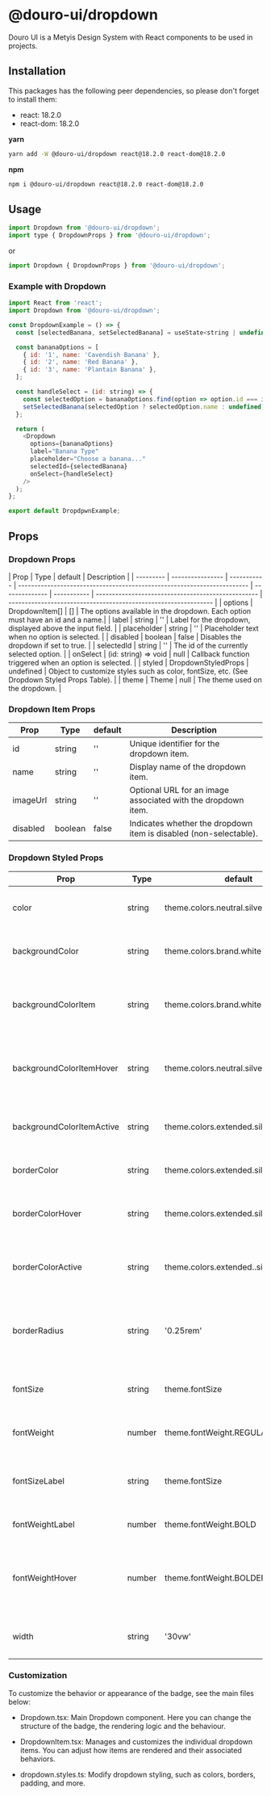 # @douro-ui/dropdown

Douro UI is a Metyis Design System with React components to be used in projects.

## Installation

This packages has the following peer dependencies, so please don't forget to install them:

- react: 18.2.0
- react-dom: 18.2.0

**yarn**

```sh
yarn add -W @douro-ui/dropdown react@18.2.0 react-dom@18.2.0
```

**npm**

```sh
npm i @douro-ui/dropdown react@18.2.0 react-dom@18.2.0
```

## Usage

```js
import Dropdown from '@douro-ui/dropdown';
import type { DropdownProps } from '@douro-ui/dropdown';
```

or

```js
import Dropdown { DropdownProps } from '@douro-ui/dropdown';
```

### Example with Dropdown

```js
import React from 'react';
import Dropdown from '@douro-ui/dropdown';

const DropdownExample = () => {
  const [selectedBanana, setSelectedBanana] = useState<string | undefined>();

  const bananaOptions = [
    { id: '1', name: 'Cavendish Banana' },
    { id: '2', name: 'Red Banana' },
    { id: '3', name: 'Plantain Banana' },
  ];

  const handleSelect = (id: string) => {
    const selectedOption = bananaOptions.find(option => option.id === id);
    setSelectedBanana(selectedOption ? selectedOption.name : undefined);
  };

  return (
    <Dropdown
      options={bananaOptions}
      label="Banana Type"
      placeholder="Choose a banana..."
      selectedId={selectedBanana}
      onSelect={handleSelect}
    />
  );
};

export default DropdpwnExample;
```

## Props

### Dropdown Props

| Prop      | Type             | default     | Description                                                             |
| --------- | ---------------- | ----------- | ----------------------------------------------------------------------- | -------------- | ----------- | -------------------------------------------------- | --------------------------------------------------------------- |
| options | DropdownItem[]	          | []     | The options available in the dropdown. Each option must have an id and a name.|
| label	     | string           | ''   | Label for the dropdown, displayed above the input field. |
| placeholder  | string       | ''   | Placeholder text when no option is selected. |
| disabled	      | boolean             | false | Disables the dropdown if set to true. |
| selectedId  | string  | ''   | The id of the currently selected option.                 |
| onSelect    | (id: string) => void | null   | Callback function triggered when an option is selected.           |
| styled         | DropdownStyledProps | undefined | Object to customize styles such as color, fontSize, etc. (See Dropdown Styled Props Table). |
| theme | Theme | null | The theme used on the dropdown. |

### Dropdown Item Props

| Prop                  | Type   | default                             | Description                       |
| --------------------- | ------ | ----------------------------------- | ----------------------------------------------- |
| id                 | string | '' | Unique identifier for the dropdown item. |
| name       | string | ''  | Display name of the dropdown item. |
| imageUrl       | string | ''   | Optional URL for an image associated with the dropdown item. |
| disabled  | boolean | false   | Indicates whether the dropdown item is disabled (non-selectable). |

### Dropdown Styled Props

| Prop                  | Type   | default                             | Description                       |
| --------------------- | ------ | ----------------------------------- | ----------------------------------------------- |
| color                 | string | theme.colors.neutral.silver.shade10 | The color of the text inside the dropdown.         |
| backgroundColor       | string | theme.colors.brand.white   | The background color of the dropdown.              |
| backgroundColorItem       | string | theme.colors.brand.white   | The background color of each item in the dropdown.              |
| backgroundColorItemHover  | string | theme.colors.neutral.silver.shade95   | The background color of an item when hovered over. |
| backgroundColorItemActive | string | theme.colors.extended.silver.shade90   | The background color of an item when active.  |
| borderColor           | string | theme.colors.extended.silver.shade70   | The border color of the dropdown.                  |
| borderColorHover      | string | theme.colors.extended.silver.shade50   | The border color of the dropdown when hovered.     |
| borderColorActive     | string | theme.colors.extended..silver.shade30   | The border color of the dropdown when active.      |
| borderRadius     | string | '0.25rem'   | The radius of the dropdown's corners, allowing for rounded edges.      |
| fontSize              | string | theme.fontSize                      | Font size of the dropdown text.                    |
| fontWeight            | number | theme.fontWeight.REGULAR            | Font weight of the dropdown text.                  |
| fontSizeLabel              | string | theme.fontSize                      | The font size of the label above the dropdown. |
| fontWeightLabel           | number | theme.fontWeight.BOLD            | Font weight of the label text.                  |
| fontWeightHover            | number | theme.fontWeight.BOLDER            | The font weight of the dropdown text when hovered over. |
| width            | string |  '30vw'            | The width of the dropdown component. |

### Customization

To customize the behavior or appearance of the badge, see the main files below:

- Dropdown.tsx: Main Dropdown component. Here you can change the structure of the badge, the rendering logic and the behaviour.

- DropdownItem.tsx: Manages and customizes the individual dropdown items. You can adjust how items are rendered and their associated behaviors.

- dropdown.styles.ts: Modify dropdown styling, such as colors, borders, padding, and more.
